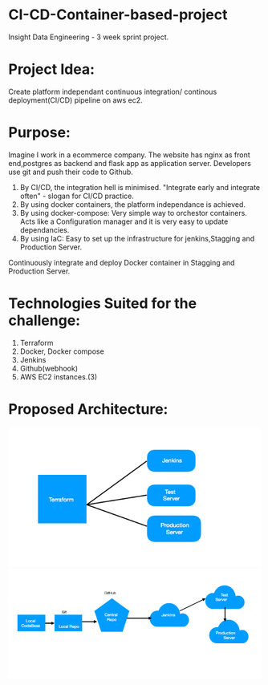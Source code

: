 # CI-CD-Container-based-project
Insight Data Engineering - 3 week sprint project.

# Project Idea:

Create platform independant continuous integration/ continous deployment(CI/CD) pipeline on aws ec2.

# Purpose:

Imagine I work in a ecommerce company. The website has nginx as front end,postgres as backend and flask app as application server. Developers use git and push their code to Github. 
1. By CI/CD, the integration hell is minimised.
    "Integrate early and integrate often" - slogan for CI/CD practice.
2. By using docker containers, the platform independance is achieved.
3. By using docker-compose:
    Very simple way to orchestor containers.
    Acts like a Configuration manager and it is very easy to update dependancies.
4. By using IaC:
    Easy to set up the infrastructure for jenkins,Stagging and Production Server.


Continuously integrate and deploy Docker container in Stagging and Production Server.

# Technologies Suited for the challenge:

   1. Terraform
   2. Docker, Docker compose
   3. Jenkins
   4. Github(webhook)
   5. AWS EC2 instances.(3)


# Proposed Architecture:

![Screenshot](IaCForCICDsetup.png)
![Screenshot](Architecture.png)

